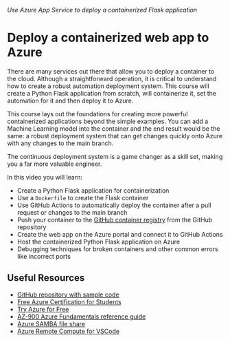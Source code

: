 _Use Azure App Service to deploy a containerized Flask application_

# Deploy a containerized web app to Azure

There are many services out there that allow you to deploy a container to the cloud. Although a straightforward operation, it is critical to understand how to create a robust automation deployment system. This course will create a Python Flask application from scratch, will containerize it, set the automation for it and then deploy it to Azure.

This course lays out the foundations for creating more powerful containerized applications beyond the simple examples. You can add a Machine Learning model into the container and the end result would be the same: a robust deployment system that can get changes quickly onto Azure with any changes to the main branch.

The continuous deployment system is a game changer as a skill set, making you a far more valuable engineer.

In this video you will learn:

- Create a Python Flask application for containerization
- Use a `Dockerfile` to create the Flask container
- Use GitHub Actions to automatically deploy the container after a pull request or changes to the main branch
- Push your container to the [GitHub container registry](ghcr.io) from the GitHub repository
- Create the web app on the Azure portal and connect it to GitHub Actions
- Host the containerized Python Flask application on Azure
- Debugging techniques for broken containers and other common errors like incorrect ports


## Useful Resources

- [GitHub repository with sample code](https://github.com/alfredodeza/azure-flask-container-app)
- [Free Azure Certification for Students](https://docs.microsoft.com/learn/certifications/student-training-and-certification?WT.mc_id=academic-0000-alfredodeza)
- [Try Azure for Free](https://azure.microsoft.com/en-us/free/?WT.mc_id=academic-00000-alfredodeza)
- [AZ-900 Azure Fundamentals reference guide](https://learning.oreilly.com/videos/az-900-azure-fundamentals/50125VIDEOPAIML/)
- [Azure SAMBA file share](https://learning.oreilly.com/videos/azure-samba-file/50127VIDEOPAIML/)
- [Azure Remote Compute for VSCode](https://learning.oreilly.com/videos/azure-remote-compute/50126VIDEOPAIML/)
